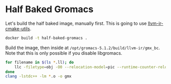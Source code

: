 # Half Baked Gromacs

Let's build the half baked image, manually first. This is going to use [llvm-ir-cmake-utils](https://github.com/compor/llvm-ir-cmake-utils).

```bash
docker build -t half-baked-gromacs .
```

Build the image, then inside at `/opt/gromacs-5.1.2/build/llvm-ir/gmx_bc`. Note that this is only possible
if you disable libgromacs.

```bash
for filename in $(ls *.ll); do
    llc -filetype=obj -O0 --relocation-model=pic --runtime-counter-relocation --relax-elf-relocations  $filename -o $filename.o
done
clang -lstdc++ -lm *.o -o gmx
```
